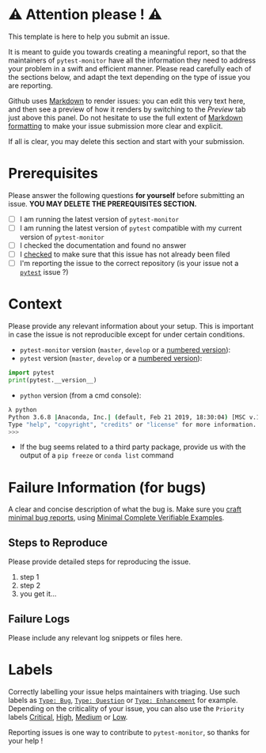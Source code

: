 # :warning: Attention please ! :warning:

This template is here to help you submit an issue.

It is meant to guide you towards creating a meaningful report, so that the maintainers of `pytest-monitor` have all the information they need to address your problem in a swift and efficient manner.
Please read carefully each of the sections below, and adapt the text depending on the type of issue you are reporting.

Github uses [Markdown](https://help.github.com/en/github/writing-on-github) to render issues: you can edit this very text here, and then see a preview of how it renders by switching to the *Preview* tab just above this panel.
Do not hesitate to use the full extent of [Markdown formatting][markdown_formatting] to make your issue submission more clear and explicit.

[markdown_formatting]: https://github.com/adam-p/markdown-here/wiki/Markdown-Cheatsheet

If all is clear, you may delete this section and start with your submission.

# Prerequisites

Please answer the following questions **for yourself** before submitting an issue. **YOU MAY DELETE THE PREREQUISITES SECTION.**

- [ ] I am running the latest version of `pytest-monitor`
- [ ] I am running the latest version of `pytest` compatible with my current version of `pytest-monitor`
- [ ] I checked the documentation and found no answer
- [ ] I [checked](https://github.com/jsd-spif/pymonitor/issues?utf8=%E2%9C%93&q=is%3Aissue) to make sure that this issue has not already been filed
- [ ] I'm reporting the issue to the correct repository (is your issue not a [`pytest`](https://github.com/pytest-dev/pytest/) issue ?)

# Context

Please provide any relevant information about your setup. This is important in case the issue is not reproducible except for under certain conditions.

* `pytest-monitor` version (`master`, `develop` or a [numbered version](https://github.com/jsd-spif/pymonitor/releases)):
* `pytest` version (`master`, `develop` or a [numbered version](https://github.com/pytest-dev/pytest/releases)):
```python
import pytest
print(pytest.__version__)
```
* `python` version (from a cmd console):
```bash
λ python
Python 3.6.8 |Anaconda, Inc.| (default, Feb 21 2019, 18:30:04) [MSC v.1916 64 bit (AMD64)] on win32
Type "help", "copyright", "credits" or "license" for more information.
>>>
```
* If the bug seems related to a third party package, provide us with the output of a `pip freeze`
 or `conda list` command


# Failure Information (for bugs)

A clear and concise description of what the bug is.
Make sure you [craft minimal bug reports][bug_reports], using [Minimal Complete Verifiable
 Examples][mcve].

[bug_reports]: http://matthewrocklin.com/blog/work/2018/02/28/minimal-bug-reports
[mcve]: https://stackoverflow.com/help/mcve

## Steps to Reproduce

Please provide detailed steps for reproducing the issue.

1. step 1
2. step 2
3. you get it...


## Failure Logs

Please include any relevant log snippets or files here.

# Labels

Correctly labelling your issue helps maintainers with triaging. Use such labels as [`Type: Bug`](https://github.com/jsd-spif/pymonitor/labels/Type%3A%20Bug), [`Type: Question`](https://github.com/jsd-spif/pymonitor/labels/Type%3A%20Question) or [`Type: Enhancement`](https://github.com/jsd-spif/pymonitor/labels/Type%3A%20Enhancement) for example.
Depending on the criticality of your issue, you can also use the `Priority` labels [Critical](https://github.com/jsd-spif/pymonitor/labels/Priority%3A%20Critical), [High](https://github.com/jsd-spif/pymonitor/labels/Priority%3A%20High), [Medium](https://github.com/jsd-spif/pymonitor/labels/Priority%3A%20Medium) or [Low](https://github.com/jsd-spif/pymonitor/labels/Priority%3A%20Low).

Reporting issues is one way to contribute to `pytest-monitor`, so thanks for your help !

